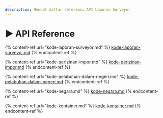 ```yaml
---
description: Memuat daftar referensi API Laporan Surveyor
---
```


# ▶ API Reference

{% content-ref url="kode-laporan-surveyor.md" %}
[kode-laporan-surveyor.md](kode-laporan-surveyor.md)
{% endcontent-ref %}

{% content-ref url="kode-perizinan-impor.md" %}
[kode-perizinan-impor.md](kode-perizinan-impor.md)
{% endcontent-ref %}

{% content-ref url="kode-pelabuhan-dalam-negeri.md" %}
[kode-pelabuhan-dalam-negeri.md](kode-pelabuhan-dalam-negeri.md)
{% endcontent-ref %}

{% content-ref url="kode-negara.md" %}
[kode-negara.md](kode-negara.md)
{% endcontent-ref %}

{% content-ref url="kode-kontainer.md" %}
[kode-kontainer.md](kode-kontainer.md)
{% endcontent-ref %}
